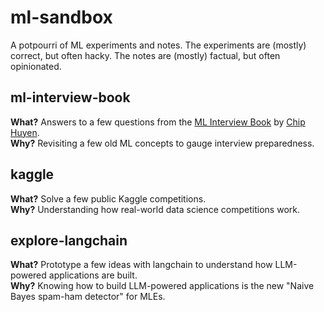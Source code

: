 # ml-sandbox
A potpourri of ML experiments and notes. The experiments are (mostly) correct, but often hacky. The notes are (mostly) factual, but often opinionated.

## ml-interview-book
**What?** Answers to a few questions from the [ML Interview Book](https://huyenchip.com/ml-interviews-book/) by [Chip Huyen](https://huyenchip.com).    
**Why?** Revisiting a few old ML concepts to gauge interview preparedness.

## kaggle
**What?** Solve a few public Kaggle competitions.    
**Why?** Understanding how real-world data science competitions work.

## explore-langchain
**What?** Prototype a few ideas with langchain to understand how LLM-powered applications are built.    
**Why?** Knowing how to build LLM-powered applications is the new "Naive Bayes spam-ham detector" for MLEs.

